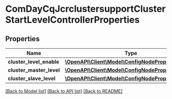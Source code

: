 # ComDayCqJcrclustersupportClusterStartLevelControllerProperties

## Properties
Name | Type | Description | Notes
------------ | ------------- | ------------- | -------------
**cluster_level_enable** | [**\OpenAPI\Client\Model\ConfigNodePropertyBoolean**](ConfigNodePropertyBoolean.md) |  | [optional] 
**cluster_master_level** | [**\OpenAPI\Client\Model\ConfigNodePropertyInteger**](ConfigNodePropertyInteger.md) |  | [optional] 
**cluster_slave_level** | [**\OpenAPI\Client\Model\ConfigNodePropertyInteger**](ConfigNodePropertyInteger.md) |  | [optional] 

[[Back to Model list]](../README.md#documentation-for-models) [[Back to API list]](../README.md#documentation-for-api-endpoints) [[Back to README]](../README.md)


